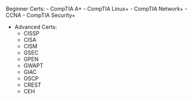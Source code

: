 Beginner Certs:
	- CompTIA A+
	- CompTIA Linux+
	- CompTIA Network+
	- CCNA
	- CompTIA Security+
- Advanced Certs:
	- CISSP
	- CISA
	- CISM
	- GSEC
	- GPEN
	- GWAPT
	- GIAC
	- OSCP
	- CREST
	- CEH
